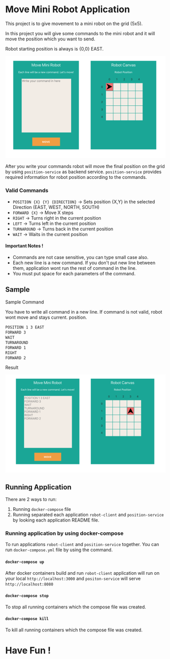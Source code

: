 # Move Mini Robot Application

This project is to give movement to a mini robot on the grid (5x5). 

In this project you will give some commands to the mini robot and it will move the position which you want to send.

Robot starting position is always is {0,0} EAST. 

![Screenshot](./robot-client/home-page.png)

After you write your commands robot will move the final position on the grid by using `position-service` as backend service. `position-service` provides required information for robot position according to the commands.

### Valid Commands 

* `POSITION {X} {Y} {DIRECTION}` -> Sets position {X,Y} in the selected Direction (EAST, WEST, NORTH, SOUTH)
* `FORWARD {X}`  ->  Move X steps 
* `RIGHT` -> Turns right in the current position
* `LEFT` -> Turns left in the current position
* `TURNAROUND` -> Turns back in the current position
* `WAIT` -> Waits in the current position

#### Important  Notes !
* Commands are not case sensitive, you can type small case also.
* Each new line is a new command. If you don't put new line between them, application wont run the rest of command in the line.
* You must put space for each parameters of the command.


## Sample 

Sample Command

You have to write all command in a new line. If command is not valid, robot wont move and stays current. position.

```text
POSITION 1 3 EAST
FORWARD 3
WAIT
TURNAROUND
FORWARD 1
RIGHT
FORWARD 2
```

Result

![Screenshot](./robot-client/home-page-result.png)

## Running Application

There are 2 ways to run:

1)  Running `docker-compose` file 
2)  Running separated each application `robot-client` and `position-service` by looking each application README file.  

### Running application by using docker-compose 

To run applications `robot-client` and `position-service` together. 
You can run `docker-compose.yml` file by using the command.

#### `docker-compose up`

After docker containers build and run `robot-client` application will run on your local `http://localhost:3000` 
and `positon-service` will serve `http://localhost:8080`

#### `docker-compose stop`

To stop all running containers which the compose file was created.

#### `docker-compose kill`

To kill all running containers which the compose file was created.

# Have Fun !

